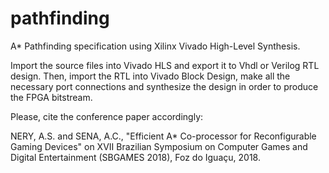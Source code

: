 # pathfinding
A* Pathfinding specification using Xilinx Vivado High-Level Synthesis.

Import the source files into Vivado HLS and export it to Vhdl or Verilog RTL design. Then, import the RTL into Vivado Block Design, make all the necessary port connections and synthesize the design in order to produce the FPGA bitstream.

Please, cite the conference paper accordingly:

NERY, A.S. and SENA, A.C., "Efficient A* Co-processor for Reconfigurable Gaming Devices" on XVII Brazilian Symposium on Computer Games and Digital Entertainment (SBGAMES 2018), Foz do Iguaçu, 2018.
